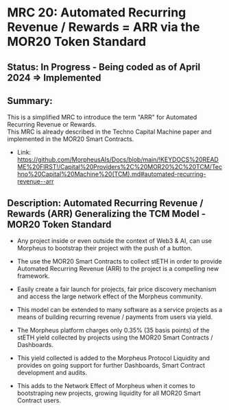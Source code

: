 # MRC 20: Automated Recurring Revenue / Rewards = ARR via the MOR20 Token Standard

## Status: In Progress - Being coded as of April 2024 => Implemented

## Summary:
This is a simplified MRC to introduce the term "ARR" for Automated Recurring Revenue or Rewards.  
This MRC is already described in the Techno Capital Machine paper and implemented in the MOR20 Smart Contracts.  

- Link: https://github.com/MorpheusAIs/Docs/blob/main/!KEYDOCS%20README%20FIRST!/Capital%20Providers%2C%20MOR20%2C%20TCM/Techno%20Capital%20Machine%20(TCM).md#automated-recurring-revenue--arr

## Description:  Automated Recurring Revenue / Rewards (ARR) Generalizing the TCM Model - MOR20 Token Standard
- Any project inside or even outside the context of Web3 & AI, can use Morpheus to bootstrap their project with the push of a button.
  
- The use the MOR20 Smart Contracts to collect stETH in order to provide Automated Recurring Revenue (ARR) to the project is a compelling new framework.  

- Easily create a fair launch for projects, fair price discovery mechanism and access the large network effect of the Morpheus community.  

- This model can be extended to many software as a service projects as a means of building recurring revenue / payments from users via yield.  

- The Morpheus platform charges only 0.35% (35 basis points) of the stETH yield collected by projects using the MOR20 Smart Contracts / Dashboards.  

- This yield collected is added to the Morpheus Protocol Liquidity and provides on going support for further Dashboards, Smart Contract development and audits.  

- This adds to the Network Effect of Morpheus when it comes to bootstraping new projects, growing liquidity for all MOR20 Smart Contract users.  
